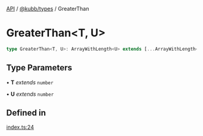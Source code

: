 [API](../../../packages.md) / [@kubb/types](../index.md) / GreaterThan

# GreaterThan\<T, U\>

```ts
type GreaterThan<T, U>: ArrayWithLength<U> extends [...ArrayWithLength<T>, ...(infer _)] ? false : true;
```

## Type Parameters

• **T** *extends* `number`

• **U** *extends* `number`

## Defined in

[index.ts:24](https://github.com/kubb-project/kubb/blob/7f30045af96d8c89b6cda0a30f7535f095a0cb45/packages/types/src/index.ts#L24)
